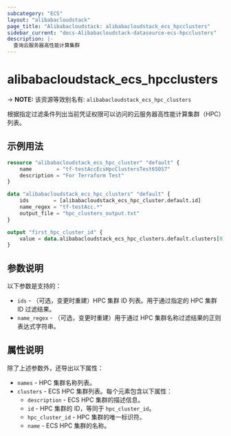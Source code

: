 ```yaml
---
subcategory: "ECS"
layout: "alibabacloudstack"
page_title: "Alibabacloudstack: alibabacloudstack_ecs_hpcclusters"
sidebar_current: "docs-Alibabacloudstack-datasource-ecs-hpcclusters"
description: |- 
  查询云服务器高性能计算集群
---
```


# alibabacloudstack_ecs_hpcclusters
-> **NOTE:** 该资源等效别名有: `alibabacloudstack_ecs_hpc_clusters`

根据指定过滤条件列出当前凭证权限可以访问的云服务器高性能计算集群（HPC）列表。

## 示例用法

```terraform
resource "alibabacloudstack_ecs_hpc_cluster" "default" {
    name        = "tf-testAccEcsHpcClustersTest65057"
    description = "For Terraform Test"
}

data "alibabacloudstack_ecs_hpc_clusters" "default" {
    ids        = [alibabacloudstack_ecs_hpc_cluster.default.id]
    name_regex = "tf-testAcc.*"
    output_file = "hpc_clusters_output.txt"
}

output "first_hpc_cluster_id" {
    value = data.alibabacloudstack_ecs_hpc_clusters.default.clusters[0].id
}
```

## 参数说明

以下参数是支持的：

* `ids` - （可选，变更时重建）HPC 集群 ID 列表。用于通过指定的 HPC 集群 ID 过滤结果。
* `name_regex` - （可选，变更时重建）用于通过 HPC 集群名称过滤结果的正则表达式字符串。

## 属性说明

除了上述参数外，还导出以下属性：

* `names` - HPC 集群名称列表。
* `clusters` - ECS HPC 集群列表。每个元素包含以下属性：
    * `description` - ECS HPC 集群的描述信息。
    * `id` - HPC 集群的 ID，等同于 `hpc_cluster_id`。
    * `hpc_cluster_id` - HPC 集群的唯一标识符。
    * `name` - ECS HPC 集群的名称。